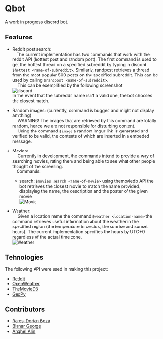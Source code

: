 # Qbot
A work in progress discord bot.
## Features
* Reddit post search:  
    &emsp;The current implementation has two commands that work with the reddit API (hottest post and random post). The first command is used to get the hottest thread on a specified subreddit by typing in discord `$hottest <name-of-subreddit>`. Similarly, randpost retrieves a thread from the most popular 500 posts on the specified subreddit. This can be used by calling `$randpost <name-of-subreddit>`.  
    &emsp; This can be exemplified by the following screenshot  
    ![discord](https://i.imgur.com/K6sbmtU.png)  
    In the event that the subreddit name isn't a valid one, the bot chooses the closest match.  

* Random images: (currently, command is bugged and might not display anything)  
    &emsp; WARNING! The images that are retrieved by this command are totally random, hence we are not responsible for disturbing content.  
    &emsp; Using the command `$image` a random imgur link is generated and verified to be valid, the contents of which are inserted in a embeded message.  
    
* Movies:  
    &emsp; Currently in development, the commands intend to provide a way of searching movies, rating them and being able to see what other people thought of the screening.  
    &emsp;Commands:  
    - search: `$movies search <name-of-movie>` using themoviedb API the bot retrieves the closest movie to match the name provided, displaying the name, the description and the poster of the given movie  
    ![Movie](https://i.imgur.com/X4vsU5u.png)  
* Weather:  
    &emsp; Given a location name the command `$weather <location-name>` the command retrieves useful information about the weather in the specified region (the temperature in celcius, the sunrise and sunset hours). The current implementation specifies the hours by UTC+0, regardless of the actual time zone.  
    ![Weather](https://i.imgur.com/zYqqKGt.png)  

## Tehnologies
The following API were used in making this project:
* [Reddit](https://www.reddit.com/dev/api/)
* [OpenWeather](https://openweathermap.org/api)
* [TheMovieDB](https://developers.themoviedb.org/)
* [GeoPy](https://geopy.readthedocs.io/en/stable/)

## Contributors
* [Rares-Dorian Boza](https://github.com/raresboza)
* [Blanar George](https://github.com/giobiba)
* [Anghel Alin](https://github.com/Alinnus1)
